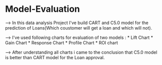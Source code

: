 # Model-Evaluation

--> In this data analysis Project I've build CART and C5.0 model for the prediction of Loans(Which coustomer will get a loan and which will not).

--> I've used following charts for evaluation of two models :
    * Lift Chart
    * Gain Chart
    * Response Chart
    * Profile Chart
    * ROI chart
    
--> After understanding all charts i came to the conclusion that C5.0 model is better
    than CART model for the Loan approval.
